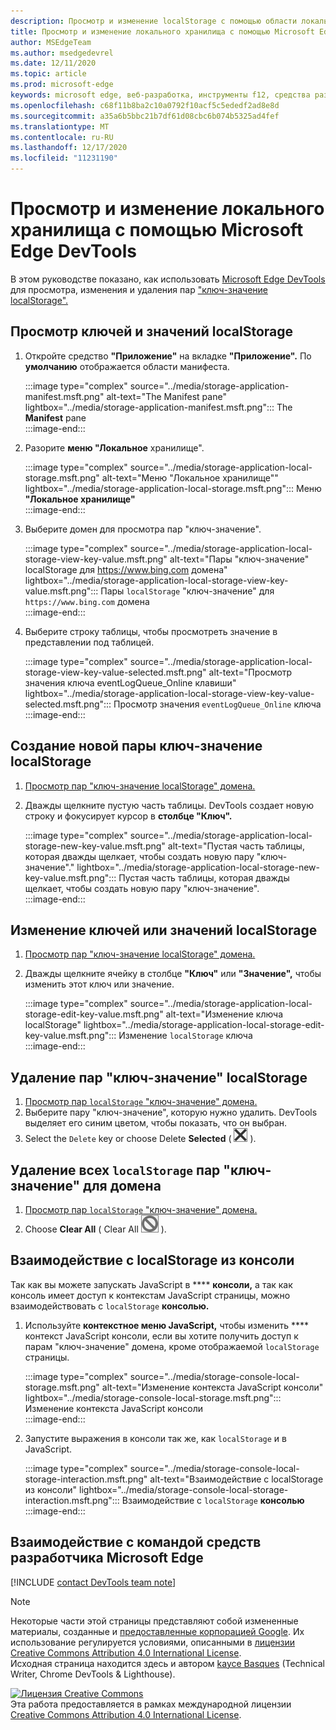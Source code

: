 ```yaml
---
description: Просмотр и изменение localStorage с помощью области локального хранилища и консоли.
title: Просмотр и изменение локального хранилища с помощью Microsoft Edge DevTools
author: MSEdgeTeam
ms.author: msedgedevrel
ms.date: 12/11/2020
ms.topic: article
ms.prod: microsoft-edge
keywords: microsoft edge, веб-разработка, инструменты f12, средства разработчика
ms.openlocfilehash: c68f11b8ba2c10a0792f10acf5c5ededf2ad8e8d
ms.sourcegitcommit: a35a6b5bbc21b7df61d08cbc6b074b5325ad4fef
ms.translationtype: MT
ms.contentlocale: ru-RU
ms.lasthandoff: 12/17/2020
ms.locfileid: "11231190"
---
```

<!-- Copyright Kayce Basques 

   Licensed under the Apache License, Version 2.0 (the "License");
   you may not use this file except in compliance with the License.
   You may obtain a copy of the License at

       https://www.apache.org/licenses/LICENSE-2.0

   Unless required by applicable law or agreed to in writing, software
   distributed under the License is distributed on an "AS IS" BASIS,
   WITHOUT WARRANTIES OR CONDITIONS OF ANY KIND, either express or implied.
   See the License for the specific language governing permissions and
   limitations under the License.  -->  

# Просмотр и изменение локального хранилища с помощью Microsoft Edge DevTools  

В этом руководстве показано, как использовать [Microsoft Edge DevTools][MicrosoftEdgeDevTools] для просмотра, изменения и удаления пар ["ключ-значение localStorage".][MDNWindowsLocalStorage]  

## Просмотр ключей и значений localStorage  

1.  Откройте средство **"Приложение"** на вкладке **"Приложение".**  По **умолчанию** отображается области манифеста.  
    
    :::image type="complex" source="../media/storage-application-manifest.msft.png" alt-text="The Manifest pane" lightbox="../media/storage-application-manifest.msft.png":::
       The **Manifest** pane  
    :::image-end:::  
    
1.  Разорите **меню "Локальное** хранилище".  
    
    :::image type="complex" source="../media/storage-application-local-storage.msft.png" alt-text="Меню "Локальное хранилище"" lightbox="../media/storage-application-local-storage.msft.png":::
       Меню **"Локальное хранилище"**  
    :::image-end:::  
    
1.  Выберите домен для просмотра пар "ключ-значение".  
    
    :::image type="complex" source="../media/storage-application-local-storage-view-key-value.msft.png" alt-text="Пары "ключ-значение" localStorage для https://www.bing.com домена" lightbox="../media/storage-application-local-storage-view-key-value.msft.png":::
       Пары `localStorage` "ключ-значение" для `https://www.bing.com` домена  
    :::image-end:::  
    
1.  Выберите строку таблицы, чтобы просмотреть значение в представлении под таблицей.  
    
    :::image type="complex" source="../media/storage-application-local-storage-view-key-value-selected.msft.png" alt-text="Просмотр значения ключа eventLogQueue_Online клавиши" lightbox="../media/storage-application-local-storage-view-key-value-selected.msft.png":::
       Просмотр значения `eventLogQueue_Online` ключа  
    :::image-end:::  
    
## Создание новой пары ключ-значение localStorage  

1.  [Просмотр пар "ключ-значение localStorage" домена.](#view-localstorage-keys-and-values)  
1.  Дважды щелкните пустую часть таблицы.  DevTools создает новую строку и фокусирует курсор в **столбце "Ключ".**  
    
    :::image type="complex" source="../media/storage-application-local-storage-new-key-value.msft.png" alt-text="Пустая часть таблицы, которая дважды щелкает, чтобы создать новую пару "ключ-значение"." lightbox="../media/storage-application-local-storage-new-key-value.msft.png":::
       Пустая часть таблицы, которая дважды щелкает, чтобы создать новую пару "ключ-значение".  
    :::image-end:::  
    
## Изменение ключей или значений localStorage  

1.  [Просмотр пар "ключ-значение localStorage" домена.](#view-localstorage-keys-and-values)  
1.  Дважды щелкните ячейку в столбце **"Ключ"** или **"Значение",** чтобы изменить этот ключ или значение.  
    
    :::image type="complex" source="../media/storage-application-local-storage-edit-key-value.msft.png" alt-text="Изменение ключа localStorage" lightbox="../media/storage-application-local-storage-edit-key-value.msft.png":::
       Изменение `localStorage` ключа  
    :::image-end:::  
    
## Удаление пар "ключ-значение" localStorage  

1.  [Просмотр пар `localStorage` "ключ-значение" домена.](#view-localstorage-keys-and-values)  
1.  Выберите пару "ключ-значение", которую нужно удалить.  DevTools выделяет его синим цветом, чтобы показать, что он выбран.  
1.  Select the `Delete` key or choose Delete **Selected** \( ![ Delete Selected ][ImageDeleteIcon] \).  
    
## Удаление всех `localStorage` пар "ключ-значение" для домена  

1.  [Просмотр пар `localStorage` "ключ-значение" домена.](#view-localstorage-keys-and-values)  
1.  Choose **Clear All** \( Clear All ![ ][ImageClearIcon] \).  
    
## Взаимодействие с localStorage из консоли  

Так как вы можете запускать JavaScript в **** **консоли,** а так как консоль имеет доступ к контекстам JavaScript страницы, можно взаимодействовать с `localStorage` **консолью.**  

1.  Используйте **контекстное меню JavaScript,** чтобы изменить **** контекст JavaScript консоли, если вы хотите получить доступ к парам "ключ-значение" домена, кроме отображаемой `localStorage` страницы.  
    
    :::image type="complex" source="../media/storage-console-local-storage.msft.png" alt-text="Изменение контекста JavaScript консоли" lightbox="../media/storage-console-local-storage.msft.png":::
       Изменение контекста JavaScript консоли  
    :::image-end:::  
    
1.  Запустите выражения в консоли так же, как `localStorage` и в JavaScript.  
    
    :::image type="complex" source="../media/storage-console-local-storage-interaction.msft.png" alt-text="Взаимодействие с localStorage из консоли" lightbox="../media/storage-console-local-storage-interaction.msft.png":::
       Взаимодействие с `localStorage` **консолью**  
    :::image-end:::  
    
## Взаимодействие с командой средств разработчика Microsoft Edge  

[!INCLUDE [contact DevTools team note](../includes/contact-devtools-team-note.md)]  

<!-- image links -->  

[ImageClearIcon]: ../media/clear-icon.msft.png  
[ImageDeleteIcon]: ../media/delete-icon.msft.png  

<!-- links -->  

[MicrosoftEdgeDevTools]: ../../devtools-guide-chromium/index.md "Средства разработчика Microsoft Edge (Chromium) | Документы Майкрософт"  

[MDNWindowsLocalStorage]: https://developer.mozilla.org/docs/Web/API/Window/localStorage "Window.localStorage | MDN"  

> [!NOTE]
> Некоторые части этой страницы представляют собой измененные материалы, созданные и [предоставленные корпорацией Google][GoogleSitePolicies]. Их использование регулируется условиями, описанными в [лицензии Creative Commons Attribution 4.0 International License][CCA4IL].  
> Исходная страница [](https://developers.google.com/web/tools/chrome-devtools/storage/localstorage) находится здесь и автором [kayce Basques][KayceBasques] \(Technical Writer, Chrome DevTools \& Lighthouse\).  

[![Лицензия Creative Commons][CCby4Image]][CCA4IL]  
Эта работа предоставляется в рамках международной лицензии [Creative Commons Attribution 4.0 International License][CCA4IL].  

[CCA4IL]: https://creativecommons.org/licenses/by/4.0  
[CCby4Image]: https://i.creativecommons.org/l/by/4.0/88x31.png  
[GoogleSitePolicies]: https://developers.google.com/terms/site-policies  
[KayceBasques]: https://developers.google.com/web/resources/contributors/kaycebasques  
